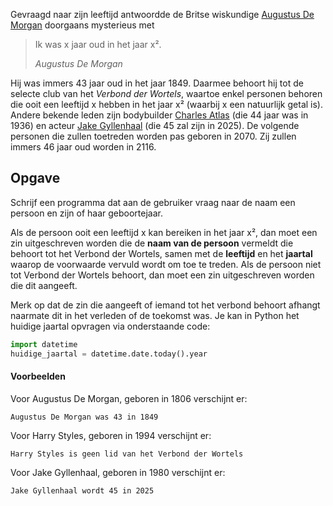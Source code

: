 Gevraagd naar zijn leeftijd antwoordde de Britse wiskundige <a href="https://nl.wikipedia.org/wiki/Augustus_De_Morgan" target="_blank">Augustus De Morgan</a> doorgaans mysterieus met

>Ik was x jaar oud in het jaar x².
>
> *Augustus De Morgan*

Hij was immers 43 jaar oud in het jaar 1849. Daarmee behoort hij tot de selecte club van het *Verbond der Wortels*, waartoe enkel personen behoren die ooit een leeftijd x hebben in het jaar x² (waarbij x een natuurlijk getal is). Andere bekende leden zijn bodybuilder <a href="https://en.wikipedia.org/wiki/Charles_Atlas" target="_blank">Charles Atlas</a> (die 44 jaar was in 1936) en acteur <a href="https://nl.wikipedia.org/wiki/Jake_Gyllenhaal" target="_blank">Jake Gyllenhaal</a> (die 45 zal zijn in 2025). De volgende personen die zullen toetreden worden pas geboren in 2070. Zij zullen immers 46 jaar oud worden in 2116.

## Opgave
Schrijf een programma dat aan de gebruiker vraag naar de naam een persoon en zijn of haar geboortejaar.

Als de persoon ooit een leeftijd x kan bereiken in het jaar x², dan moet een zin uitgeschreven worden die de **naam van de persoon** vermeldt die behoort tot het Verbond der Wortels, samen met de **leeftijd** en het **jaartal** waarop de voorwaarde vervuld wordt om toe te treden. Als de persoon niet tot Verbond der Wortels behoort, dan moet een zin uitgeschreven worden die dit aangeeft.

Merk op dat de zin die aangeeft of iemand tot het verbond behoort afhangt naarmate dit in het verleden of de toekomst was. Je kan in Python het huidige jaartal opvragen via onderstaande code:

```python
import datetime
huidige_jaartal = datetime.date.today().year
```

#### Voorbeelden
Voor Augustus De Morgan, geboren in 1806 verschijnt er:
```
Augustus De Morgan was 43 in 1849
```
Voor Harry Styles, geboren in 1994 verschijnt er:
```
Harry Styles is geen lid van het Verbond der Wortels
```
Voor Jake Gyllenhaal, geboren in 1980 verschijnt er:
```
Jake Gyllenhaal wordt 45 in 2025
```